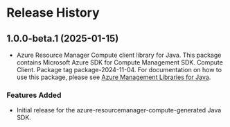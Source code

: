 # Release History

## 1.0.0-beta.1 (2025-01-15)

- Azure Resource Manager Compute client library for Java. This package contains Microsoft Azure SDK for Compute Management SDK. Compute Client. Package tag package-2024-11-04. For documentation on how to use this package, please see [Azure Management Libraries for Java](https://aka.ms/azsdk/java/mgmt).
### Features Added

- Initial release for the azure-resourcemanager-compute-generated Java SDK.
